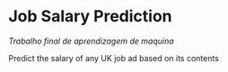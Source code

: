 # Job Salary Prediction
_Trabalho final de aprendizagem de maquina_

Predict the salary of any UK job ad based on its contents

